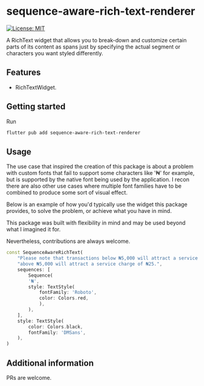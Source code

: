# sequence-aware-rich-text-renderer

[![License: MIT](https://img.shields.io/badge/License-MIT-yellow.svg)](https://opensource.org/licenses/MIT)

A RichText widget that allows you to break-down and customize certain parts of its content as spans just by specifying the actual segment or characters you want styled differently.

## Features

- RichTextWidget.

## Getting started

Run

```bash
flutter pub add sequence-aware-rich-text-renderer
```

## Usage

The use case that inspired the creation of this package is about a problem with custom fonts that fail to support some characters like '₦' for example, but is supported by the native font being used by the application. I recon there are also other use cases where multiple font families have to be combined to produce some sort of visual effect.

Below is an example of how you'd typically use the widget this package provides, to solve the problem, or achieve what you have in mind.

This package was built with flexibility in mind and may be used beyond what I imagined it for.

Nevertheless, contributions are always welcome.

```dart
const SequenceAwareRichText(
    "Please note that transactions below ₦5,000 will attract a service charge of ₦10, while transactions "
    "above ₦5,000 will attract a service charge of ₦25.",
    sequences: [
        Sequence(
        '₦',
        style: TextStyle(
            fontFamily: 'Roboto',
            color: Colors.red,
            ),
        ),
    ],
    style: TextStyle(
        color: Colors.black,
        fontFamily: 'DMSans',
    ),
)
```

## Additional information

PRs are welcome.
